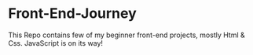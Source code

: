 # Front-End-Journey
This Repo contains few of my beginner front-end projects, mostly Html &amp; Css. JavaScript is on its way!  
